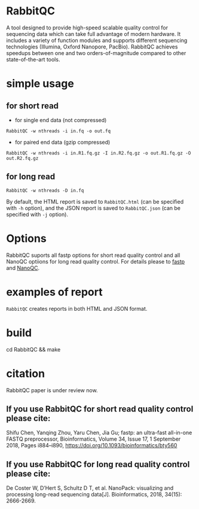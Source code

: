 # RabbitQC
A tool designed to provide high-speed scalable quality control for sequencing data which can take full advantage of modern hardware.
It includes a variety of function modules and supports different sequencing technologies (Illumina, Oxford Nanopore, PacBio). RabbitQC achieves speedups between one and two orders-of-magnitude compared to other state-of-the-art tools.

# simple usage
## for short read
* for single end data (not compressed)
```
RabbitQC -w nthreads -i in.fq -o out.fq
```
* for paired end data (gzip compressed)
```
RabbitQC -w nthreads -i in.R1.fq.gz -I in.R2.fq.gz -o out.R1.fq.gz -O out.R2.fq.gz
```
## for long read
```
RabbitQC -w nthreads -D in.fq
```

By default, the HTML report is saved to `RabbitQC.html` (can be specified with `-h` option), and the JSON report is saved to `RabbitQC.json` (can be specified with `-j` option).

# Options
RabbitQC suports all fastp options for short read quality control and all NanoQC optiions for long read quality control. For details please to [fastp](https://github.com/OpenGene/fastp) and [NanoQC](https://github.com/wdecoster/nanoQC).

# examples of report
`RabbitQC` creates reports in both HTML and JSON format.

# build
cd RabbitQC && make

# citation
RabbitQC paper is under review now.

## If you use RabbitQC for short read quality control please cite:

Shifu Chen, Yanqing Zhou, Yaru Chen, Jia Gu; fastp: an ultra-fast all-in-one FASTQ preprocessor, Bioinformatics, Volume 34, Issue 17, 1 September 2018, Pages i884–i890, https://doi.org/10.1093/bioinformatics/bty560

## If you use RabbitQC for long read quality control please cite:

De Coster W, D’Hert S, Schultz D T, et al. NanoPack: visualizing and processing long-read sequencing data[J]. Bioinformatics, 2018, 34(15): 2666-2669.

